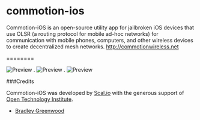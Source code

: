 commotion-ios
=============

Commotion-iOS is an open-source utility app for jailbroken iOS devices that use OLSR (a routing protocol for mobile ad-hoc networks) for communication with mobile phones, computers, and other wireless devices to create decentralized mesh networks.  http://commotionwireless.net

========

![Preview](https://github.com/bmgdev/commotion-ios/blob/master/commotion-ios/images/screenshots/1.PNG?raw=true) . 
![Preview](https://github.com/bmgdev/commotion-ios/blob/master/commotion-ios/images/screenshots/2.PNG?raw=true) . 
![Preview](https://github.com/bmgdev/commotion-ios/blob/master/commotion-ios/images/screenshots/3.PNG?raw=true)

###Credits

Commotion-iOS was developed by [Scal.io](http://scal.io) with the generous support of [Open Technology Institute](http://oti.newamerica.net/).

- [Bradley Greenwood](https://github.com/bmgdev/)

